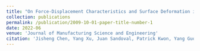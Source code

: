 ```yaml
---
title: "On Force-Displacement Characteristics and Surface Deformation in Piezo Vibration Striking Treatment (PVST)"
collection: publications
permalink: /publication/2009-10-01-paper-title-number-1
date: 2022-06
venue: 'Journal of Manufacturing Science and Engineering'
citation: 'Jisheng Chen, Yang Xu, Juan Sandoval, Patrick Kwon, Yang Guo. (2022). &quot;On Force-Displacement Characteristics and Surface Deformation in Piezo Vibration Striking Treatment (PVST).&quot; <i>Journal of Manufacturing Science and Engineering</i>. 144, 061011:1-11.'
---
```


